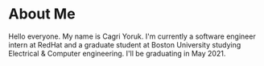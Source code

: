 # About Me

Hello everyone. My name is Cagri Yoruk. I'm currently a software engineer intern at RedHat and a graduate student at Boston University studying Electrical & Computer engineering. I'll be graduating in May 2021. 
